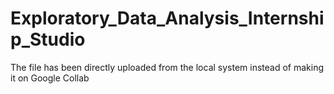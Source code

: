 # Exploratory_Data_Analysis_Internship_Studio

The file has been directly uploaded from the local system instead of making it on Google Collab
